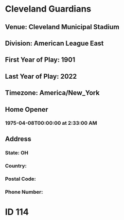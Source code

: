 # Cleveland Guardians
## Venue: Cleveland Municipal Stadium
## Division: American League East
## First Year of Play: 1901
## Last Year of Play: 2022
## Timezone: America/New_York
## Home Opener
### 1975-04-08T00:00:00 at 2:33:00 AM
## Address
### 
### State: OH
### Country: 
### Postal Code: 
### Phone Number: 
# ID 114